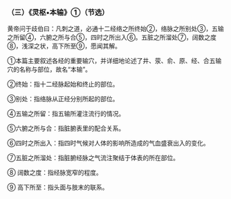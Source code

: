 ###  （三）《灵枢•本输》①（节选） 

黄帝问于歧伯曰：凡刺之道，必通十二经络之所终始②，络脉之所别处③，五输之所留④，六腑之所与合⑤，四时之所出入⑥。五脏之所溜处⑦，阔数之度⑧，浅深之状，高下所至⑨，愿闻其解。

①本篇主要叙述各经的重要输穴，并详细地论述了井、荥、俞、原、经、合五输穴的名称与部位，故名“本输”。

②终始：指十二经脉起始和终止的部位。

③别处：指络脉从正经分别所起的部位。 

④五输之所留：指五输所灌注流行的情况。

⑤六腑之所与合：指脏腑表里的配合关系。

⑥四时之所出入：指四时气候对人体的影响所造成的气血盛衰出入的变化。

⑦五脏之所溜处：指脏腑经脉之气流注聚结于体表的所在部位。

⑧ 阔数之度：指经脉宽窄的程度。 

⑨ 高下所至：指头面与肢末的联系。
